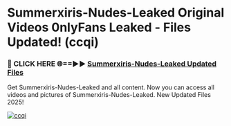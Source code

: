 # Summerxiris-Nudes-Leaked Original Videos 0nlyFans Leaked - Files Updated! (ccqi)

<h3>🔴 CLICK HERE 🌐==►► <a href="https://tinyurl.com/4mcuefdz" rel="nofollow">Summerxiris-Nudes-Leaked Updated Files</a></h3>

Get Summerxiris-Nudes-Leaked and all content. Now you can access all videos and pictures of Summerxiris-Nudes-Leaked. New Updated Files 2025!

[![ccqi](https://i.imgur.com/StAQSOY.gif)](https://tinyurl.com/4mcuefdz)
